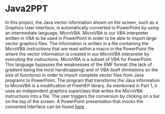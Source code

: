 # Java2PPT

In this project, the Java vector information shown on the screen, such as a Graphics User interface, is
automatically converted to PowerPoint by using an intermediate language, MicroVBA. MicroVBA is our VBA interpreter 
written in VBA to be used in PowerPoint in order to be able to import large vector graphics files. The information is
written in a file containing the MicroVBA instructions that are read within a macro in the PowerPoint file
where the vector information is created in our MicroVBA interpreter by executing the instructions. MicroVBA
is a subset of VBA for PowerPoint. This language bypasses the weaknesses of the EMF format (the lack of
gradient being the most handicapping) and of VBA itself (limitations on the size of functions) in order to import
complete vector files from Java programs to PowerPoint.
The program that transforms the Java information to MicroVBA is a modification of FreeHEP library. As
mentioned in Part 1, it uses an independent graphics superclass that writes the MicroVBA instructions into a
file. The user triggers the conversion by clicking on a bar on the top of the screen.
A PowerPoint presentation that mocks the converted interface can be found [here](https://github.com/nilostolte/MicroVBA-PowerPoint/blob/main/Example/testfontsembedded.pptm)
